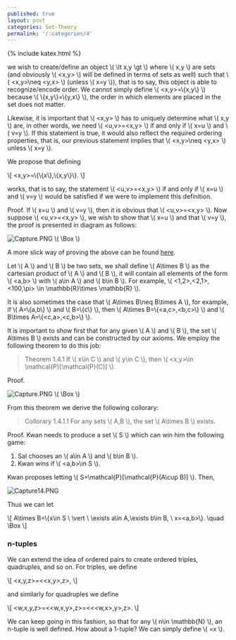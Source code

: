 ```yaml
---
published: true
layout: post
categories: Set-Theory
permalink: '/:categories/4'
---
```

{% include katex.html %}

we wish to create/define an object \\( \lt x,y \gt \\) where \\( x,y \\) are sets (and obviously \\( <x,y> \\) will be defined in terms of sets as well) such that \\( <x,y>\neq <y,x> \\) (unless \\( x=y \\)), that is to say, this object is able to recognize/encode order. We cannot simply define \\( <x,y>=\\{x,y\\} \\) because \\( \\{x,y\\}=\\{y,x\\} \\), the order in which elements are placed in the set does not matter.

Likewise, it is important that \\( <x,y> \\) has to uniquely determine what \\( x,y \\) are, in other words, we need \\( <u,v>=<x,y> \\) if and only if \\( x=u \\) and \\( v=y \\). If this statement is true, it would also reflect the required ordering properties, that is, our previous statement implies that \\( <x,y>\neq <y,x> \\) unless \\( x=y \\).

We propose that defining 

\\[ <x,y>=\\{\\{x\\},\\{x,y\\}\\}. \\]

works, that is to say, the statement \\( <u,v>=<x,y> \\) if and only if \\( x=u \\) and \\( v=y \\) would be satisfied if we were to implement this definition.

Proof. If \\( x=u \\) and \\( v=y \\), then it is obvious that \\( <u,v>=<x,y> \\). Now suppose \\( <u,v>=<x,y> \\), we wish to show that \\( x=u \\) and that \\( v=y \\), the proof is presented in diagram as follows:

![Capture.PNG](/MathBlog/assets/Capture10.PNG) \\( \Box \\)

A more slick way of proving the above can be found [here](https://math.stackexchange.com/a/62937/761959).

Let \\( A \\) and \\( B \\) be two sets, we shall define \\( A\times B \\) as the cartesian product of \\( A \\) and \\( B \\), it will contain all elements of the form \\( <a,b> \\) with \\( a\in A \\) and \\( b\in B \\). For example, \\( <1,2>,<2,1>,<100,\pi> \in \mathbb{R}\times \mathbb{R} \\).

It is also sometimes the case that \\( A\times B\neq B\times A \\), for example, if \\( A=\\{a,b\\} \\) and \\( B=\\{c\\} \\), then \\( A\times B=\\{<a,c>,<b,c>\\} \\) and \\( B\times A=\\{<c,a>,<c,b>\\} \\).

It is important to show first that for any given \\( A \\) and \\( B \\), the set \\( A\times B \\) exists and can be constructed by our axioms. We employ the following theorem to do this job:

> Theorem 1.4.1 If \\( x\in C \\) and \\( y\in C \\), then \\( <x,y>\in \mathcal{P}[\mathcal{P}(C)] \\).

Proof.

![Capture.PNG](/MathBlog/assets/Capture13.png) \\( \Box \\)

From this theorem we derive the following collorary:

> Collorary 1.4.1.1 For any sets \\( A,B \\), the set \\( A\times B \\) exists.

Proof. Kwan needs to produce a set \\( S \\) which can win him the following game:

1. Sal chooses an \\( a\in A \\) and \\( b\in B \\).
2. Kwan wins if \\( <a,b>\in S \\).

Kwan proposes letting \\( S=\mathcal{P}[\mathcal{P}(A\cup B)] \\). Then,

![Capture14.PNG](/MathBlog/assets/Capture14.PNG)

Thus we can let

\\[ A\times B=\\{x\in S \ \vert \ \exists a\in A,\exists b\in B, \ x=<a,b>\\}. \quad \Box \\]

### n-tuples

We can extend the idea of ordered pairs to create ordered triples, quadruples, and so on. For triples, we define

\\[ <x,y,z>=<<x,y>,z>, \\]

and similarly for quadruples we define

\\[ <w,x,y,z>=<<w,x,y>,z>=<<<w,x>,y>,z>. \\]

We can keep going in this fashion, so that for any \\( n\in \mathbb{N} \\), an n-tuple is well defined. How about a 1-tuple? We can simply define \\( <x>=x \\).


